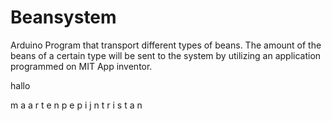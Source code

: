 # Beansystem
Arduino Program that transport different types of beans. The amount of the beans of a certain type will be sent to the system by utilizing an application programmed on MIT App inventor.


hallo

m a a r t e n
p e p i j n
t r i s t a n

